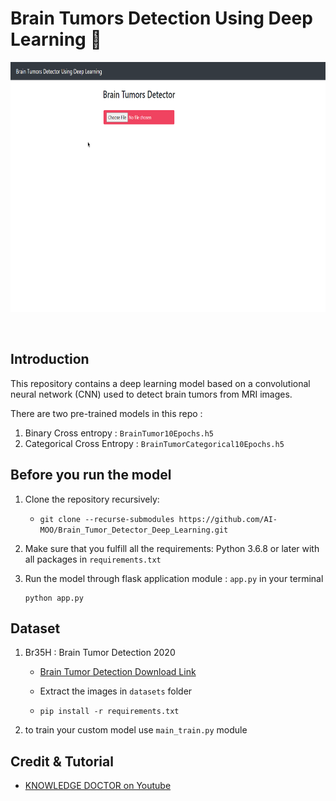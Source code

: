 # Brain Tumors Detection Using Deep Learning 🧠 

<div align="center">
<p>
<img src="readme_images/project_display.gif" width="700" height="400"/>
</p>
<br>
<div>
</div>
</div>

## Introduction
This repository contains a deep learning model based on a convolutional neural network (CNN) used to detect brain tumors from MRI images. 

There are two pre-trained models in this repo :

1. Binary Cross entropy :  `BrainTumor10Epochs.h5` 
2. Categorical Cross Entropy : `BrainTumorCategorical10Epochs.h5`


## Before you run the model

1. Clone the repository recursively:

    * `git clone --recurse-submodules https://github.com/AI-MOO/Brain_Tumor_Detector_Deep_Learning.git`

2. Make sure that you fulfill all the requirements: Python 3.6.8 or later with all packages in `requirements.txt`

3. Run the model through flask application module : `app.py` in your terminal 

    ```
    python app.py
    ```

## Dataset 

1. Br35H : Brain Tumor Detection 2020
    * [Brain Tumor Detection Download Link](https://www.kaggle.com/datasets/ahmedhamada0/brain-tumor-detection)

    * Extract the images in `datasets` folder

    * `pip install -r requirements.txt`
2. to train your custom model use `main_train.py` module 


## Credit & Tutorial 

* [KNOWLEDGE DOCTOR on Youtube](https://www.youtube.com/watch?v=pp61TbhJOTg&list=PLWyN7K28ZraStL8fr0eQmr6VwAiahQStd&index=2)


